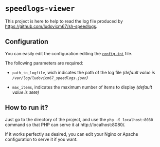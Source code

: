 `speedlogs-viewer`
==================

This project is here to help to read the log file produced by
https://github.com/ludovicm67/sh-speedlogs.

## Configuration

You can easily edit the configuration editing the [`config.ini`](/config.ini)
file.

The following parameters are required:

  - `path_to_logfile`, wich indicates the path of the log file
    *(default value is `/var/log/ludovicm67_speedlogs.json`)*

  - `max_items`, indicates the maximum number of items to display
    *(default value is `3000`)*

## How to run it?

Just go to the directory of the project, and use the `php -S localhost:8080`
command so that PHP can serve it at http://localhost:8080/.

If it works perfectly as desired, you can edit your Nginx or Apache
configuration to serve it if you want.
